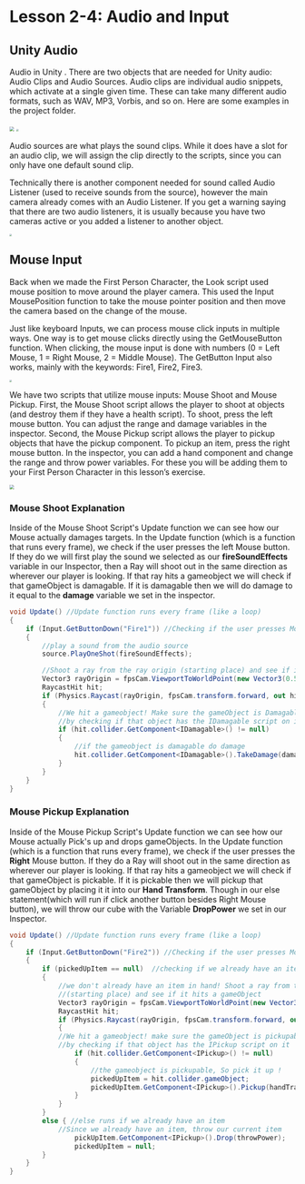# Lesson 2-4: Audio and Input

## Unity Audio

Audio in Unity . There are two objects that are needed for Unity audio: Audio Clips and Audio Sources. Audio clips are individual audio snippets, which activate at a single given time. These can take many different audio formats, such as WAV, MP3, Vorbis, and so on. Here are some examples in the project folder.

<img src="https://lh5.googleusercontent.com/R5Qm_f0uQXC7e-ODXFfAnDN_fsJebFILRZuptjim22hZ07VxdWboaMX_2fuJfwVSNsF0zs9HGCOFPdhUU85PMc22VcIn9MiiLGNldg2rreNNyZRqI4zFls9YilzNaRDEbad76Geo" style="zoom:50%"/>

<img src="https://lh6.googleusercontent.com/gUYVd0qyOd_5qgn_-enPUnWQHhUyadICK0baf1ZdexOhTZyViv8vj6LIkXelDO08t1l895O1bPujxSZM8tkdGOkfCcTLxtfq8NArXILOAcXWv52LZj07De7apjyrSDClK5A62CZ7" style="zoom:25%"/>

Audio sources are what plays the sound clips. While it does have a slot for an audio clip, we will assign the clip directly to the scripts, since you can only have one default sound clip.

Technically there is another component needed for sound called Audio Listener (used to receive sounds from the source), however the main camera already comes with an Audio Listener. If you get a warning saying that there are two audio listeners, it is usually because you have two cameras active or you added a listener to another object.

<img src="https://lh5.googleusercontent.com/bZ_Ld9A_I7KyxgKi8Bsclul8TvAk-cvfLLsiuRkALY7yfe5GJlj0SgNKGcFpOx8y5Yy8FMgSdBcGpE2qW3nSyjmisQVFisVSbXsPVtzpNLXBrGS_gXRLGNw2NkLe_0ct63UORbDw" style="zoom:25%"/>

## Mouse Input

Back when we made the First Person Character, the Look script used mouse position to move around the player camera. This used the Input MousePosition function to take the mouse pointer position and then move the camera based on the change of the mouse.

Just like keyboard Inputs, we can process mouse click inputs in multiple ways. One way is to get mouse clicks directly using the GetMouseButton function. When clicking, the mouse input is done with numbers (0 = Left Mouse, 1 = Right Mouse, 2 = Middle Mouse). The GetButton Input also works, mainly with the keywords: Fire1, Fire2, Fire3.

<img src="https://lh5.googleusercontent.com/-yF6di7FgBvu0vbd4S-tp2632qY9OHungRCvAdTj-5Y5vgZAmhh9c0R08HS2_QMcfI0zQnpXg_f-cIwC_YciHAzAqCN8PVISwyrJ5JBOSwXp2y7TSKR6QVrU77hJpZs3AdTUav-f" style="zoom:25%"/>

We have two scripts that utilize mouse inputs: Mouse Shoot and Mouse Pickup. First, the Mouse Shoot script allows the player to shoot at objects (and destroy them if they have a health script). To shoot, press the left mouse button. You can adjust the range and damage variables in the inspector. Second, the Mouse Pickup script allows the player to pickup objects that have the pickup component. To pickup an item, press the right mouse button. In the inspector, you can add a hand component and change the range and throw power variables. For these you will be adding them to your First Person Character in this lesson’s exercise.

<img src="https://lh3.googleusercontent.com/gkUeV6gra1yYvUu898YpVyK69IVmqEbs2O1IDUCU9n3cFgDdoF6objd_d18FaZXA7oNbggh3oApP1P3itF0shQD4btZFThzW1IZuDIKa4O4kgnvd9j3MJ1Rkq77e5HsNs3J0m6Xo" style="zoom:50%"/>

### Mouse Shoot Explanation

Inside of the Mouse Shoot Script's Update function we can see how our Mouse actually damages targets. In the Update function (which is a function that runs every frame), we check if the user presses the left Mouse button. If they do we will first play the sound we selected as our **fireSoundEffects** variable in our Inspector, then a Ray will shoot out in the same direction as wherever our player is looking. If that ray hits a gameobject we will check if that gameObject is damagable. If it is damagable then we will do damage to it equal to the **damage** variable we set in the inspector.

~~~csharp 
void Update() //Update function runs every frame (like a loop)
{
    if (Input.GetButtonDown("Fire1")) //Checking if the user presses Mouse button 1 (left Mouse)
    {
        //play a sound from the audio source
        source.PlayOneShot(fireSoundEffects);

        //Shoot a ray from the ray origin (starting place) and see if it hits a gameObject
        Vector3 rayOrigin = fpsCam.ViewportToWorldPoint(new Vector3(0.5f, 0.5f, 0.5f));
        RaycastHit hit;
        if (Physics.Raycast(rayOrigin, fpsCam.transform.forward, out hit, range)) 
        {
            //We hit a gameobject! Make sure the gameObject is Damagable 
            //by checking if that object has the IDamagable script on it 
            if (hit.collider.GetComponent<IDamagable>() != null)
            {
                //if the gameobject is damagable do damage
                hit.collider.GetComponent<IDamagable>().TakeDamage(damage);
            }
        }
    }
}
~~~



### Mouse Pickup Explanation

Inside of the Mouse Pickup Script's Update function we can see how our Mouse actually Pick's up and drops gameObjects. In the Update function (which is a function that runs every frame), we check if the user presses the **Right** Mouse button. If they do a Ray will shoot out in the same direction as wherever our player is looking. If that ray hits a gameobject we will check if that gameObject is pickable. If it is pickable then we will pickup that gameObject by placing it it into our **Hand Transform**. Though in our else statement(which will run if click another button besides Right Mouse button), we will throw our cube with the Variable **DropPower** we set in our Inspector.  

~~~csharp 
void Update() //Update function runs every frame (like a loop)
{
    if (Input.GetButtonDown("Fire2")) //Checking if the user presses Mouse button 2 (right mouse)
    {
        if (pickedUpItem == null)  //checking if we already have an item in hand
        {
            //we don't already have an item in hand! Shoot a ray from the ray origin 
            //(starting place) and see if it hits a gameObject
            Vector3 rayOrigin = fpsCam.ViewportToWorldPoint(new Vector3(0.5f, 0.5f, 0.5f));
            RaycastHit hit;
            if (Physics.Raycast(rayOrigin, fpsCam.transform.forward, out hit, range)) 
            {
            //We hit a gameobject! make sure the gameObject is pickupable 
            //by checking if that object has the IPickup script on it 
                if (hit.collider.GetComponent<IPickup>() != null)
                {
                    //the gameobject is pickupable, So pick it up !
                    pickedUpItem = hit.collider.gameObject; 
                    pickedUpItem.GetComponent<IPickup>().Pickup(handTransform);
                }
            }
        }
        else { //else runs if we already have an item
            //Since we already have an item, throw our current item
                pickUpItem.GetComponent<IPickup>().Drop(throwPower);
                pickedUpItem = null;
        }
    }
}
~~~




